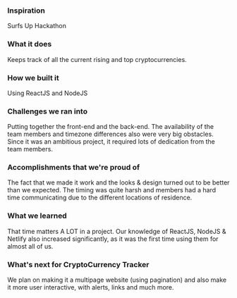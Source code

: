 ### Inspiration
Surfs Up Hackathon
### What it does
Keeps track of all the current rising and top cryptocurrencies.
### How we built it
Using ReactJS and NodeJS
### Challenges we ran into
Putting together the front-end and the back-end. The availability of the team members and timezone differences also were very big obstacles. Since it was an ambitious project, it required lots of dedication from the team members. 
### Accomplishments that we're proud of
The fact that we made it work and the looks & design turned out to be better than we expected. The timing was quite harsh and members had a hard time communicating due to the different locations of residence.
### What we learned
That time matters A LOT in a project. Our knowledge of ReactJS, NodeJS & Netlify also increased significantly, as it was the first time using them for almost all of us.
### What's next for CryptoCurrency Tracker
We plan on making it a multipage website (using pagination) and also make it more user interactive, with alerts, links and much more.

